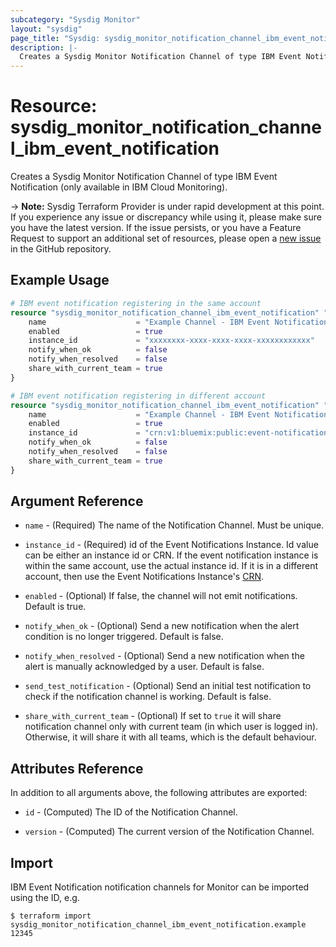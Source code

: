 ```yaml
---
subcategory: "Sysdig Monitor"
layout: "sysdig"
page_title: "Sysdig: sysdig_monitor_notification_channel_ibm_event_notification"
description: |-
  Creates a Sysdig Monitor Notification Channel of type IBM Event Notification.
---
```


# Resource: sysdig_monitor_notification_channel_ibm_event_notification

Creates a Sysdig Monitor Notification Channel of type IBM Event Notification (only available in IBM Cloud Monitoring).

-> **Note:** Sysdig Terraform Provider is under rapid development at this point. If you experience any issue or discrepancy while using it, please make sure you have the latest version. If the issue persists, or you have a Feature Request to support an additional set of resources, please open a [new issue](https://github.com/sysdiglabs/terraform-provider-sysdig/issues/new) in the GitHub repository.

## Example Usage

```terraform
# IBM event notification registering in the same account 
resource "sysdig_monitor_notification_channel_ibm_event_notification" "sample" {
	name                    = "Example Channel - IBM Event Notification"
	enabled                 = true
	instance_id             = "xxxxxxxx-xxxx-xxxx-xxxx-xxxxxxxxxxxx"
	notify_when_ok          = false
	notify_when_resolved    = false
	share_with_current_team = true
}
```

```terraform
# IBM event notification registering in different account 
resource "sysdig_monitor_notification_channel_ibm_event_notification" "sample" {
	name                    = "Example Channel - IBM Event Notification"
	enabled                 = true
	instance_id             = "crn:v1:bluemix:public:event-notifications:global:a/59bcbfa6ea2f006b4ed7094c1a08dcdd:1a0ec336-f391-4091-a6fb-5e084a4c56f4::"
	notify_when_ok          = false
	notify_when_resolved    = false
	share_with_current_team = true
}
```

## Argument Reference

* `name` - (Required) The name of the Notification Channel. Must be unique.

* `instance_id` - (Required) id of the Event Notifications Instance. Id value can be either an instance id or CRN. If the event notification instance is within the same account, use the actual instance id. If it is in a different account, then use the Event Notifications Instance's [CRN](https://cloud.ibm.com/docs/account?topic=account-crn).   

* `enabled` - (Optional) If false, the channel will not emit notifications. Default is true.

* `notify_when_ok` - (Optional) Send a new notification when the alert condition is
    no longer triggered. Default is false.

* `notify_when_resolved` - (Optional) Send a new notification when the alert is manually
    acknowledged by a user. Default is false.

* `send_test_notification` - (Optional) Send an initial test notification to check
    if the notification channel is working. Default is false.

* `share_with_current_team` - (Optional) If set to `true` it will share notification channel only with current team (in which user is logged in).
  Otherwise, it will share it with all teams, which is the default behaviour.

## Attributes Reference

In addition to all arguments above, the following attributes are exported:

* `id` - (Computed) The ID of the Notification Channel.

* `version` - (Computed) The current version of the Notification Channel.

## Import

IBM Event Notification notification channels for Monitor can be imported using the ID, e.g.

```
$ terraform import sysdig_monitor_notification_channel_ibm_event_notification.example 12345
```

